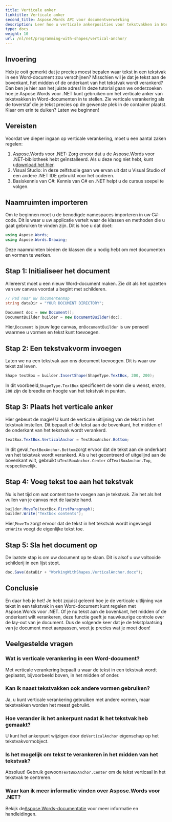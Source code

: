 ```yaml
---
title: Verticale anker
linktitle: Verticale anker
second_title: Aspose.Words API voor documentverwerking
description: Leer hoe u verticale ankerposities voor tekstvakken in Word-documenten instelt met Aspose.Words voor .NET. Inclusief eenvoudige stapsgewijze handleiding.
type: docs
weight: 10
url: /nl/net/programming-with-shapes/vertical-anchor/
---
```

## Invoering

Heb je ooit gemerkt dat je precies moest bepalen waar tekst in een tekstvak in een Word-document zou verschijnen? Misschien wil je dat je tekst aan de bovenkant, het midden of de onderkant van het tekstvak wordt verankerd? Dan ben je hier aan het juiste adres! In deze tutorial gaan we onderzoeken hoe je Aspose.Words voor .NET kunt gebruiken om het verticale anker van tekstvakken in Word-documenten in te stellen. Zie verticale verankering als de toverstaf die je tekst precies op de gewenste plek in de container plaatst. Klaar om erin te duiken? Laten we beginnen!

## Vereisten

Voordat we dieper ingaan op verticale verankering, moet u een aantal zaken regelen:

1.  Aspose.Words voor .NET: Zorg ervoor dat u de Aspose.Words voor .NET-bibliotheek hebt geïnstalleerd. Als u deze nog niet hebt, kunt u[download het hier](https://releases.aspose.com/words/net/).
2. Visual Studio: in deze zelfstudie gaan we ervan uit dat u Visual Studio of een andere .NET IDE gebruikt voor het coderen.
3. Basiskennis van C#: Kennis van C# en .NET helpt u de cursus soepel te volgen.

## Naamruimten importeren

Om te beginnen moet u de benodigde namespaces importeren in uw C#-code. Dit is waar u uw applicatie vertelt waar de klassen en methoden die u gaat gebruiken te vinden zijn. Dit is hoe u dat doet:

```csharp
using Aspose.Words;
using Aspose.Words.Drawing;
```

Deze naamruimten bieden de klassen die u nodig hebt om met documenten en vormen te werken.

## Stap 1: Initialiseer het document

Allereerst moet u een nieuw Word-document maken. Zie dit als het opzetten van uw canvas voordat u begint met schilderen.

```csharp
// Pad naar uw documentenmap
string dataDir = "YOUR DOCUMENT DIRECTORY";

Document doc = new Document();
DocumentBuilder builder = new DocumentBuilder(doc);
```

 Hier,`Document` is jouw lege canvas, en`DocumentBuilder` is uw penseel waarmee u vormen en tekst kunt toevoegen.

## Stap 2: Een tekstvakvorm invoegen

Laten we nu een tekstvak aan ons document toevoegen. Dit is waar uw tekst zal leven. 

```csharp
Shape textBox = builder.InsertShape(ShapeType.TextBox, 200, 200);
```

 In dit voorbeeld,`ShapeType.TextBox` specificeert de vorm die u wenst, en`200, 200` zijn de breedte en hoogte van het tekstvak in punten.

## Stap 3: Plaats het verticale anker

Hier gebeurt de magie! U kunt de verticale uitlijning van de tekst in het tekstvak instellen. Dit bepaalt of de tekst aan de bovenkant, het midden of de onderkant van het tekstvak wordt verankerd.

```csharp
textBox.TextBox.VerticalAnchor = TextBoxAnchor.Bottom;
```

 In dit geval,`TextBoxAnchor.Bottom`zorgt ervoor dat de tekst aan de onderkant van het tekstvak wordt verankerd. Als u het gecentreerd of uitgelijnd aan de bovenkant wilt, gebruikt u`TextBoxAnchor.Center` of`TextBoxAnchor.Top`, respectievelijk.

## Stap 4: Voeg tekst toe aan het tekstvak

Nu is het tijd om wat content toe te voegen aan je tekstvak. Zie het als het vullen van je canvas met de laatste hand.

```csharp
builder.MoveTo(textBox.FirstParagraph);
builder.Write("Textbox contents");
```

 Hier,`MoveTo` zorgt ervoor dat de tekst in het tekstvak wordt ingevoegd en`Write` voegt de eigenlijke tekst toe.

## Stap 5: Sla het document op

De laatste stap is om uw document op te slaan. Dit is alsof u uw voltooide schilderij in een lijst stopt.

```csharp
doc.Save(dataDir + "WorkingWithShapes.VerticalAnchor.docx");
```

## Conclusie

En daar heb je het! Je hebt zojuist geleerd hoe je de verticale uitlijning van tekst in een tekstvak in een Word-document kunt regelen met Aspose.Words voor .NET. Of je nu tekst aan de bovenkant, het midden of de onderkant wilt verankeren, deze functie geeft je nauwkeurige controle over de lay-out van je document. Dus de volgende keer dat je de tekstplaatsing van je document moet aanpassen, weet je precies wat je moet doen!

## Veelgestelde vragen

### Wat is verticale verankering in een Word-document?
Met verticale verankering bepaalt u waar de tekst in een tekstvak wordt geplaatst, bijvoorbeeld boven, in het midden of onder.

### Kan ik naast tekstvakken ook andere vormen gebruiken?
Ja, u kunt verticale verankering gebruiken met andere vormen, maar tekstvakken worden het meest gebruikt.

### Hoe verander ik het ankerpunt nadat ik het tekstvak heb gemaakt?
 U kunt het ankerpunt wijzigen door de`VerticalAnchor` eigenschap op het tekstvakvormobject.

### Is het mogelijk om tekst te verankeren in het midden van het tekstvak?
 Absoluut! Gebruik gewoon`TextBoxAnchor.Center` om de tekst verticaal in het tekstvak te centreren.

### Waar kan ik meer informatie vinden over Aspose.Words voor .NET?
 Bekijk de[Aspose.Words-documentatie](https://reference.aspose.com/words/net/) voor meer informatie en handleidingen.
